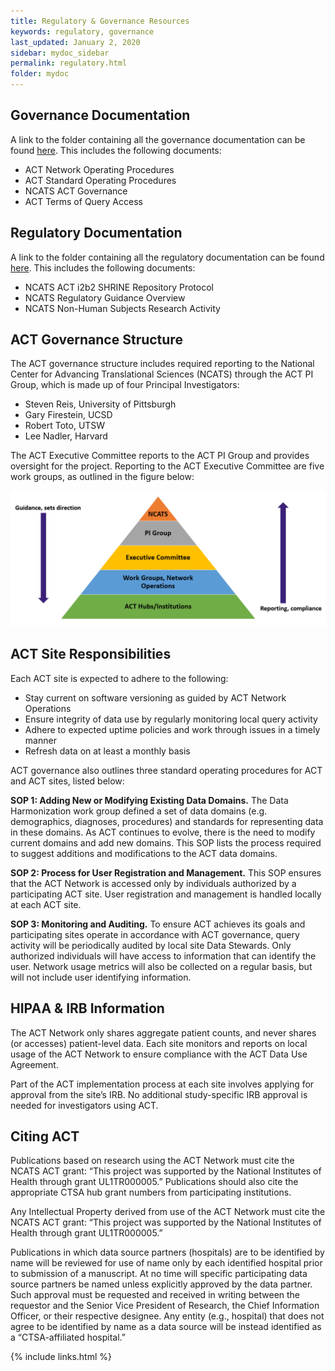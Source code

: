 ```yaml
---
title: Regulatory & Governance Resources
keywords: regulatory, governance
last_updated: January 2, 2020
sidebar: mydoc_sidebar
permalink: regulatory.html
folder: mydoc
---
```


## Governance Documentation
A link to the folder containing all the governance documentation can be found [here](https://pitt.box.com/s/3x4i4jmc6buers8sv0bwwznf8p47xlw6). This includes the following documents:
* ACT Network Operating Procedures
* ACT Standard Operating Procedures
* NCATS ACT Governance 
* ACT Terms of Query Access

## Regulatory Documentation
A link to the folder containing all the regulatory documentation can be found [here](https://pitt.box.com/s/dre0xrjde8f2hpdkztkh0lix75f29muy). This includes the following documents:
* NCATS ACT i2b2 SHRINE Repository Protocol
* NCATS Regulatory Guidance Overview
* NCATS Non-Human Subjects Research Activity

## ACT Governance Structure
The ACT governance structure includes required reporting to the National Center for Advancing Translational Sciences (NCATS) through the ACT PI Group, which is made up of four Principal Investigators:
* Steven Reis, University of Pittsburgh
* Gary Firestein, UCSD
* Robert Toto, UTSW
* Lee Nadler, Harvard 

The ACT Executive Committee reports to the ACT PI Group and provides oversight for the project. Reporting to the ACT Executive Committee are five work groups, as outlined in the figure below:

![](https://github.com/pottmar/ACT-Documents/blob/master/ACT_Structure.png)
## ACT Site Responsibilities
Each ACT site is expected to adhere to the following:
 
* Stay current on software versioning as guided by ACT Network Operations
* Ensure integrity of data use by regularly monitoring local query activity
* Adhere to expected uptime policies and work through issues in a timely manner
* Refresh data on at least a monthly basis
 
ACT governance also outlines three standard operating procedures for ACT and ACT sites, listed below:

**SOP 1: Adding New or Modifying Existing Data Domains.** The Data Harmonization work group defined a set of data domains (e.g. demographics, diagnoses, procedures) and standards for representing data in these domains. As ACT continues to evolve, there is the need to modify current domains and add new domains. This SOP lists the process required to suggest additions and modifications to the ACT data domains. 
 
**SOP 2: Process for User Registration and Management.** This SOP ensures that the ACT Network is accessed only by individuals authorized by a participating ACT site. User registration and management is handled locally at each ACT site.
 
**SOP 3: Monitoring and Auditing.** To ensure ACT achieves its goals and participating sites operate in accordance with ACT governance, query activity will be periodically audited by local site Data Stewards. Only authorized individuals will have access to information that can identify the user. Network usage metrics will also be collected on a regular basis, but will not include user identifying information.

## HIPAA & IRB Information
The ACT Network only shares aggregate patient counts, and never shares (or accesses) patient-level data. Each site monitors and reports on local usage of the ACT Network to ensure compliance with the ACT Data Use Agreement.

Part of the ACT implementation process at each site involves applying for approval from the site’s IRB. No additional study-specific IRB approval is needed for investigators using ACT.

## Citing ACT
Publications based on research using the ACT Network must cite the NCATS ACT grant: “This project was supported by the National Institutes of Health through grant UL1TR000005.” Publications should also cite the appropriate CTSA hub grant numbers from participating institutions. 
 
Any Intellectual Property derived from use of the ACT Network must cite the NCATS ACT grant: “This project was supported by the National Institutes of Health through grant UL1TR000005.” 
 
Publications in which data source partners (hospitals) are to be identified by name will be reviewed for use of name only by each identified hospital prior to submission of a manuscript. At no time will specific participating data source partners be named unless explicitly approved by the data partner. Such approval must be requested and received in writing between the requestor and the Senior Vice President of Research, the Chief Information Officer, or their respective designee. Any entity (e.g., hospital) that does not agree to be identified by name as a data source will be instead identified as a “CTSA-affiliated hospital.”

{% include links.html %}
